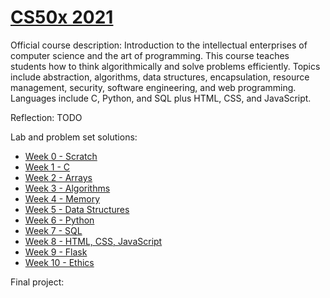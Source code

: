 # [CS50x 2021](https://cs50.harvard.edu/x/2021/)

Official course description: Introduction to the intellectual enterprises of computer science and the art of programming. This course teaches students how to think algorithmically and solve problems efficiently. Topics include abstraction, algorithms, data structures, encapsulation, resource management, security, software engineering, and web programming. Languages include C, Python, and SQL plus HTML, CSS, and JavaScript.

Reflection: TODO

Lab and problem set solutions:

- [Week 0 - Scratch]()
- [Week 1 - C]()
- [Week 2 - Arrays]()
- [Week 3 - Algorithms]()
- [Week 4 - Memory]()
- [Week 5 - Data Structures]()
- [Week 6 - Python]()
- [Week 7 - SQL]()
- [Week 8 - HTML, CSS, JavaScript]()
- [Week 9 - Flask]()
- [Week 10 - Ethics]()

Final project:

